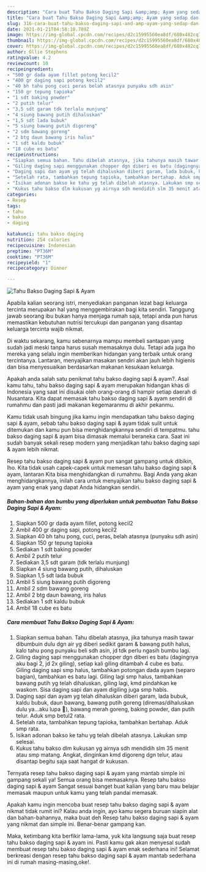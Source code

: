 ```yaml
---
description: "Cara buat Tahu Bakso Daging Sapi &amp;amp; Ayam yang sedap dan Mudah Dibuat"
title: "Cara buat Tahu Bakso Daging Sapi &amp;amp; Ayam yang sedap dan Mudah Dibuat"
slug: 316-cara-buat-tahu-bakso-daging-sapi-and-amp-ayam-yang-sedap-dan-mudah-dibuat
date: 2021-01-21T04:58:18.789Z
image: https://img-global.cpcdn.com/recipes/d2c15995560ea8df/680x482cq70/tahu-bakso-daging-sapi-ayam-foto-resep-utama.jpg
thumbnail: https://img-global.cpcdn.com/recipes/d2c15995560ea8df/680x482cq70/tahu-bakso-daging-sapi-ayam-foto-resep-utama.jpg
cover: https://img-global.cpcdn.com/recipes/d2c15995560ea8df/680x482cq70/tahu-bakso-daging-sapi-ayam-foto-resep-utama.jpg
author: Ollie Stephens
ratingvalue: 4.2
reviewcount: 10
recipeingredient:
- "500 gr dada ayam fillet potong kecil2"
- "400 gr daging sapi potong kecil2"
- "40 bh tahu pong cuci peras belah atasnya punyaku sdh asin"
- "150 gr tepung tapioka"
- "1 sdt baking powder"
- "2 putih telur"
- "3,5 sdt garam tdk terlalu munjung"
- "4 siung bawang putih dihaluskan"
- "1,5 sdt lada bubuk"
- "5 siung bawang putih digoreng"
- "2 sdm bawang goreng"
- "2 btg daun bawang iris halus"
- "1 sdt kaldu bubuk"
- "18 cube es batu"
recipeinstructions:
- "Siapkan semua bahan. Tahu dibelah atasnya, jika tahunya masih tawar dibumbuin dulu dgn air yg diberi sedikit garam &amp; bawang putih halus, kalo tahu pong punyaku beli sdh asin, jd tdk perlu ngasih bumbu lagi."
- "Giling daging sapi menggunakan chopper dgn diberi es batu (dagingnya aku bagi 2, jd 2x giling), setiap kali giling ditambah 4 cube es batu. Giling daging sapi smp halus, tambahkan potongan dada ayam (separo bagian), tambahkan es batu lagi. Giling lagi smp halus, tambahkan bawang putih yg telah dihaluskan, giling lagi, kmd pindahkan ke waskom. Sisa daging sapi dan ayam digiling juga smp habis."
- "Daging sapi dan ayam yg telah dihaluskan diberi garam, lada bubuk, kaldu bubuk, daun bawang, bawang putih goreng (diremas/dihaluskan dulu ya...aku lupa 🤭), bawang merah goreng, baking powder, dan putih telur. Aduk smp betul2 rata."
- "Setelah rata, tambahkan tepung tapioka, tambahkan bertahap. Aduk smp rata."
- "Isikan adonan bakso ke tahu yg telah dibelah atasnya. Lakukan smp selesai."
- "Kukus tahu bakso dlm kukusan yg airnya sdh mendidih slm 35 menit atau smp matang. Angkat, dinginkan kmd digoreng dgn telur, atau disantap begitu saja saat hangat dr kukusan."
categories:
- Resep
tags:
- tahu
- bakso
- daging

katakunci: tahu bakso daging 
nutrition: 254 calories
recipecuisine: Indonesian
preptime: "PT36M"
cooktime: "PT36M"
recipeyield: "1"
recipecategory: Dinner

---
```



![Tahu Bakso Daging Sapi &amp; Ayam](https://img-global.cpcdn.com/recipes/d2c15995560ea8df/680x482cq70/tahu-bakso-daging-sapi-ayam-foto-resep-utama.jpg)

Apabila kalian seorang istri, menyediakan panganan lezat bagi keluarga tercinta merupakan hal yang menggembirakan bagi kita sendiri. Tanggung jawab seorang ibu bukan hanya menjaga rumah saja, tetapi anda pun harus memastikan kebutuhan nutrisi tercukupi dan panganan yang disantap keluarga tercinta wajib nikmat.

Di waktu  sekarang, kamu sebenarnya mampu membeli santapan yang sudah jadi meski tanpa harus susah memasaknya dulu. Tetapi ada juga lho mereka yang selalu ingin memberikan hidangan yang terbaik untuk orang tercintanya. Lantaran, menyajikan masakan sendiri akan jauh lebih higienis dan bisa menyesuaikan berdasarkan makanan kesukaan keluarga. 



Apakah anda salah satu penikmat tahu bakso daging sapi &amp; ayam?. Asal kamu tahu, tahu bakso daging sapi &amp; ayam merupakan hidangan khas di Indonesia yang saat ini disukai oleh orang-orang di hampir setiap daerah di Nusantara. Kita dapat memasak tahu bakso daging sapi &amp; ayam sendiri di rumahmu dan pasti jadi makanan kegemaranmu di akhir pekanmu.

Kamu tidak usah bingung jika kamu ingin mendapatkan tahu bakso daging sapi &amp; ayam, sebab tahu bakso daging sapi &amp; ayam tidak sulit untuk ditemukan dan kamu pun bisa menghidangkannya sendiri di tempatmu. tahu bakso daging sapi &amp; ayam bisa dimasak memalui beraneka cara. Saat ini sudah banyak sekali resep modern yang menjadikan tahu bakso daging sapi &amp; ayam lebih nikmat.

Resep tahu bakso daging sapi &amp; ayam pun sangat gampang untuk dibikin, lho. Kita tidak usah capek-capek untuk memesan tahu bakso daging sapi &amp; ayam, lantaran Kita bisa menghidangkan di rumahmu. Bagi Anda yang akan menghidangkannya, inilah cara untuk menyajikan tahu bakso daging sapi &amp; ayam yang enak yang dapat Anda hidangkan sendiri.

<!--inarticleads1-->

##### Bahan-bahan dan bumbu yang diperlukan untuk pembuatan Tahu Bakso Daging Sapi &amp; Ayam:

1. Siapkan 500 gr dada ayam fillet, potong kecil2
1. Ambil 400 gr daging sapi, potong kecil2
1. Siapkan 40 bh tahu pong, cuci, peras, belah atasnya (punyaku sdh asin)
1. Siapkan 150 gr tepung tapioka
1. Sediakan 1 sdt baking powder
1. Ambil 2 putih telur
1. Sediakan 3,5 sdt garam (tdk terlalu munjung)
1. Siapkan 4 siung bawang putih, dihaluskan
1. Siapkan 1,5 sdt lada bubuk
1. Ambil 5 siung bawang putih digoreng
1. Ambil 2 sdm bawang goreng
1. Ambil 2 btg daun bawang, iris halus
1. Sediakan 1 sdt kaldu bubuk
1. Ambil 18 cube es batu




<!--inarticleads2-->

##### Cara membuat Tahu Bakso Daging Sapi &amp; Ayam:

1. Siapkan semua bahan. Tahu dibelah atasnya, jika tahunya masih tawar dibumbuin dulu dgn air yg diberi sedikit garam &amp; bawang putih halus, kalo tahu pong punyaku beli sdh asin, jd tdk perlu ngasih bumbu lagi.
1. Giling daging sapi menggunakan chopper dgn diberi es batu (dagingnya aku bagi 2, jd 2x giling), setiap kali giling ditambah 4 cube es batu. Giling daging sapi smp halus, tambahkan potongan dada ayam (separo bagian), tambahkan es batu lagi. Giling lagi smp halus, tambahkan bawang putih yg telah dihaluskan, giling lagi, kmd pindahkan ke waskom. Sisa daging sapi dan ayam digiling juga smp habis.
1. Daging sapi dan ayam yg telah dihaluskan diberi garam, lada bubuk, kaldu bubuk, daun bawang, bawang putih goreng (diremas/dihaluskan dulu ya...aku lupa 🤭), bawang merah goreng, baking powder, dan putih telur. Aduk smp betul2 rata.
1. Setelah rata, tambahkan tepung tapioka, tambahkan bertahap. Aduk smp rata.
1. Isikan adonan bakso ke tahu yg telah dibelah atasnya. Lakukan smp selesai.
1. Kukus tahu bakso dlm kukusan yg airnya sdh mendidih slm 35 menit atau smp matang. Angkat, dinginkan kmd digoreng dgn telur, atau disantap begitu saja saat hangat dr kukusan.




Ternyata resep tahu bakso daging sapi &amp; ayam yang mantab simple ini gampang sekali ya! Semua orang bisa memasaknya. Resep tahu bakso daging sapi &amp; ayam Sangat sesuai banget buat kalian yang baru mau belajar memasak maupun untuk kamu yang telah pandai memasak.

Apakah kamu ingin mencoba buat resep tahu bakso daging sapi &amp; ayam nikmat tidak rumit ini? Kalau anda ingin, ayo kamu segera buruan siapin alat dan bahan-bahannya, maka buat deh Resep tahu bakso daging sapi &amp; ayam yang nikmat dan simple ini. Benar-benar gampang kan. 

Maka, ketimbang kita berfikir lama-lama, yuk kita langsung saja buat resep tahu bakso daging sapi &amp; ayam ini. Pasti kamu gak akan menyesal sudah membuat resep tahu bakso daging sapi &amp; ayam enak sederhana ini! Selamat berkreasi dengan resep tahu bakso daging sapi &amp; ayam mantab sederhana ini di rumah masing-masing,oke!.

